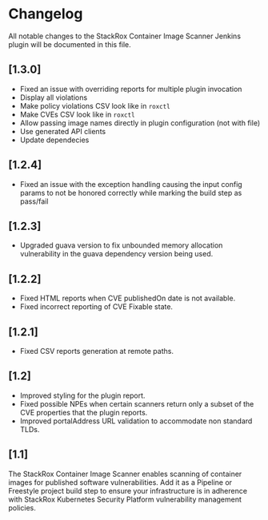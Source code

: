 # Changelog
All notable changes to the StackRox Container Image Scanner Jenkins plugin will be documented in this file.

## [1.3.0]
* Fixed an issue with overriding reports for multiple plugin invocation
* Display all violations
* Make policy violations CSV look like in `roxctl`
* Make CVEs CSV look like in `roxctl`
* Allow passing image names directly in plugin configuration (not with file)
* Use generated API clients
* Update dependecies 

## [1.2.4]
* Fixed an issue with the exception handling causing the input config params to not be honored correctly while marking 
the build step as pass/fail

## [1.2.3]
* Upgraded guava version to fix unbounded memory allocation vulnerability in the guava dependency version being used.

## [1.2.2]	
* Fixed HTML reports when CVE publishedOn date is not available.
* Fixed incorrect reporting of CVE Fixable state.

## [1.2.1]
* Fixed CSV reports generation at remote paths.

## [1.2]
* Improved styling for the plugin report.
* Fixed possible NPEs when certain scanners return only a subset of the CVE properties that the plugin reports.
* Improved portalAddress URL validation to accommodate non standard TLDs.


## [1.1]
The StackRox Container Image Scanner enables scanning of container images for published software vulnerabilities. 
Add it as a Pipeline or Freestyle project build step to ensure your infrastructure is in adherence with StackRox Kubernetes
Security Platform vulnerability management policies.
